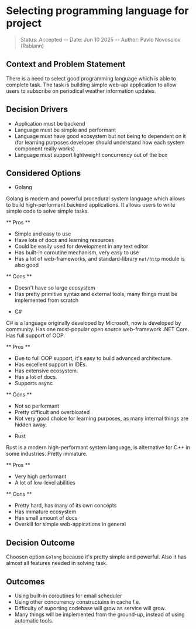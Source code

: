 # Selecting programming language for project

> Status: Accepted
--
Date: Jun 10 2025
--
Author: Pavlo Novosolov (Rabiann)

## Context and Problem Statement
There is a need to select good programming language which is able to complete task. The task is building simple web-api application to allow users to subscribe on periodical weather information updates.


<!-- This is an optional element. Feel free to remove. -->
## Decision Drivers

* Application must be backend
* Language must be simple and performant
* Language must have good ecosystem but not being to dependent on it (for learning purposes developer should understand how each system component really works)
* Language must support lightweight concurrency out of the box

## Considered Options

* Golang

Golang is modern and powerful procedural system language which allows to build high-performant backend applications. It allows users to write simple code to solve simple tasks.

** Pros **
- Simple and easy to use
- Have lots of docs and learning resources
- Could be easily used for development in any text editor
- Has built-in coroutine mechanism, very easy to use
- Has a lot of web-frameworks, and standard-library `net/http` module is also good

** Cons **
- Doesn't have so large ecosystem
- Has pretty primitive syntax and external tools, many things must be implemented from scratch

* C#

C# is a language originally developed by Microsoft, now is developed by community. Has one most-popular open source web-framework .NET Core. Has full support of OOP.

** Pros **
 - Due to full OOP support, it's easy to build advanced architecture.
 - Has excellent support in IDEs.
 - Has extensive ecosystem.
 - Has a lot of docs.
 - Supports async

** Cons **
 - Not so performant
 - Pretty difficult and overbloated
 - Not very good choice for learning purposes, as many internal things are hidden away.

* Rust

Rust is a modern high-performant system language, is alternative for C++ in some industries. Pretty immature.

** Pros **
 - Very high performant
 - A lot of low-level abilities

** Cons **
 - Pretty hard, has many of its own concepts
 - Has immature ecosystem
 - Has small amount of docs
 - Overkill for simple web-appications in general

## Decision Outcome

Choosen option `Golang` because it's pretty simple and powerful. Also it has almost all features needed in solving task.

## Outcomes

 - Using built-in coroutines for email scheduler
 - Using other concurrency constructuins in cache f.e.
 - Difficulty of suporting codebase will grow as service will grow.
 - Many things will be implemented from the ground-up, instead of using automatic tools.
